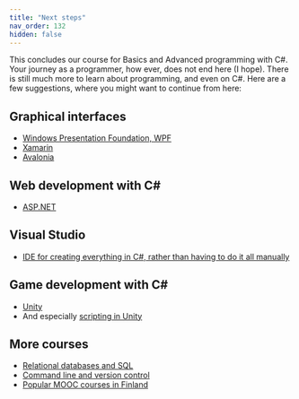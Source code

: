 ```yaml
---
title: "Next steps"
nav_order: 132
hidden: false
---
```


This concludes our course for Basics and Advanced programming with C#. Your journey as a programmer, how ever, does not end here (I hope). There is still much more to learn about programming, and even on C#. Here are a few suggestions, where you might want to continue from here:

## Graphical interfaces
  * [Windows Presentation Foundation, WPF](https://docs.microsoft.com/en-us/dotnet/desktop/wpf/?view=netdesktop-5.0)
  * [Xamarin](https://dotnet.microsoft.com/apps/xamarin)
  * [Avalonia](https://avaloniaui.net/)

## Web development with C#
  * [ASP.NET](https://dotnet.microsoft.com/apps/aspnet)

## Visual Studio
  * [IDE for creating everything in C#, rather than having to do it all manually](https://visualstudio.microsoft.com/)

## Game development with C#
  * [Unity](https://unity.com/)
  * And especially [scripting in Unity](https://unity.com/how-to/learning-c-sharp-unity-beginners)

## More courses
  * [Relational databases and SQL](https://centria.github.io/databases/)
  * [Command line and version control](https://centria.github.io/console/)
  * [Popular MOOC courses in Finland](https://www.mooc.fi/en/)